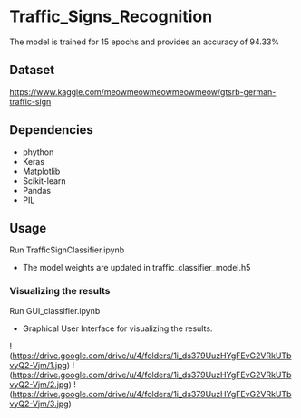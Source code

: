 # Traffic_Signs_Recognition

The model is trained for 15 epochs and provides an accuracy of 94.33%

## Dataset
https://www.kaggle.com/meowmeowmeowmeowmeow/gtsrb-german-traffic-sign

## Dependencies
* phython
* Keras
* Matplotlib
* Scikit-learn
* Pandas
* PIL 

## Usage

Run TrafficSignClassifier.ipynb
* The model weights are updated in traffic_classifier_model.h5

### Visualizing the results 

Run GUI_classifier.ipynb 
* Graphical User Interface for visualizing the results.

! (https://drive.google.com/drive/u/4/folders/1i_ds379UuzHYgFEvG2VRkUTbvyQ2-Vjm/1.jpg)
! (https://drive.google.com/drive/u/4/folders/1i_ds379UuzHYgFEvG2VRkUTbvyQ2-Vjm/2.jpg)
! (https://drive.google.com/drive/u/4/folders/1i_ds379UuzHYgFEvG2VRkUTbvyQ2-Vjm/3.jpg)


 





